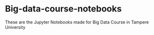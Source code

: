 # Big-data-course-notebooks

 These are the Jupyter Notebooks made for Big Data Course in Tampere University